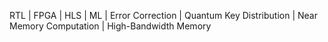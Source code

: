 RTL | FPGA | HLS | ML | Error Correction | Quantum Key Distribution | Near Memory Computation | High-Bandwidth Memory

